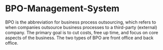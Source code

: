 # BPO-Management-System
BPO is the abbreviation for business process outsourcing, which refers to when companies outsource business processes to a third-party (external) company. The primary goal is to cut costs, free up time, and focus on core aspects of the business. The two types of BPO are front office and back office.

